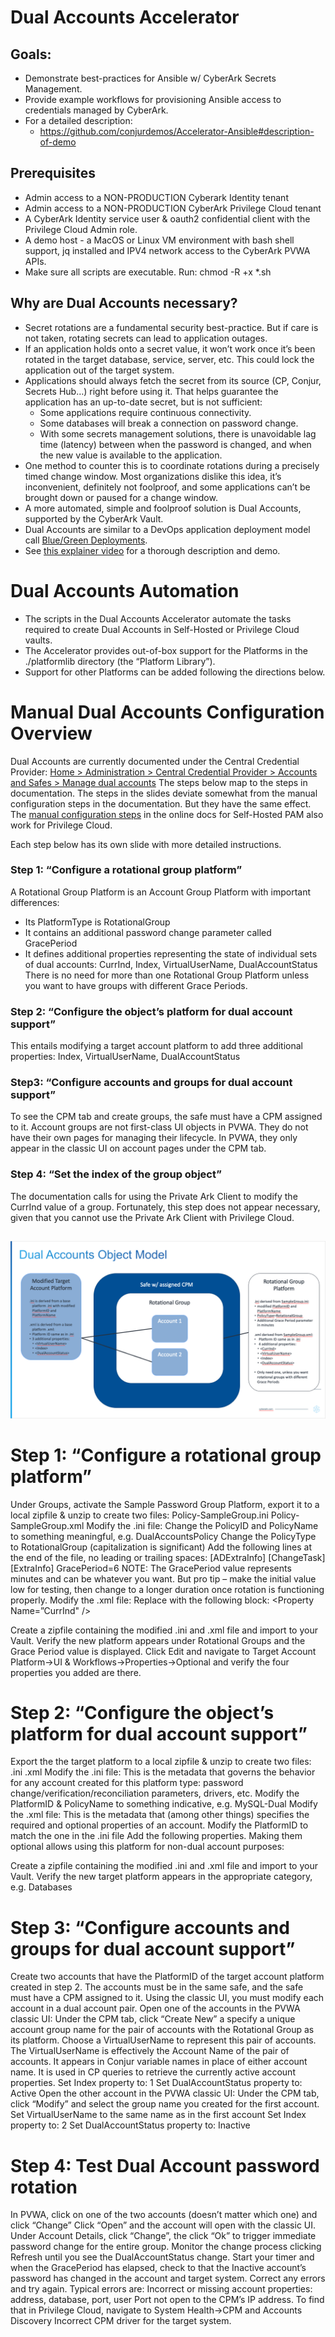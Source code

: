 # Dual Accounts Accelerator

## Goals:
- Demonstrate best-practices for Ansible w/ CyberArk Secrets Management.
- Provide example workflows for provisioning Ansible access to credentials managed by CyberArk.
- For a detailed description:
  - https://github.com/conjurdemos/Accelerator-Ansible#description-of-demo

## Prerequisites
 - Admin access to a NON-PRODUCTION Cyberark Identity tenant
 - Admin access to a NON-PRODUCTION CyberArk Privilege Cloud tenant
 - A CyberArk Identity service user & oauth2 confidential client with the Privilege Cloud Admin role.
 - A demo host - a MacOS or Linux VM environment with bash shell support, jq installed and IPV4 network access to the CyberArk PVWA APIs.
 - Make sure all scripts are executable. Run: chmod -R +x *.sh

## Why are Dual Accounts necessary?

 - Secret rotations are a fundamental security best-practice. But if care is not taken, rotating secrets can lead to application outages.
 - If an application holds onto a secret value, it won’t work once it’s been rotated in the target database, service, server, etc. This could lock the application out of the target system.
 - Applications should always fetch the secret from its source (CP, Conjur, Secrets Hub…) right before using it. That helps guarantee the application has an up-to-date secret, but is not sufficient:
   - Some applications require continuous connectivity.
   - Some databases will break a connection on password change.
   - With some secrets management solutions, there is unavoidable lag time (latency) between when the password is changed, and when the new value is available to the application.
 - One method to counter this is to coordinate rotations during a precisely timed change window. Most organizations dislike this idea, it’s inconvenient, definitely not foolproof, and some applications can’t be brought down or paused for a change window.
 - A more automated, simple and foolproof solution is Dual Accounts, supported by the CyberArk Vault.
 - Dual Accounts are similar to a DevOps application deployment model call [Blue/Green Deployments](https://www.redhat.com/en/topics/devops/what-is-blue-green-deployment).
 - See [this explainer video](https://youtu.be/i122iZWKVb0) for a thorough description and demo.

# Dual Accounts Automation

 - The scripts in the Dual Accounts Accelerator automate the tasks required to create Dual Accounts in Self-Hosted or Privilege Cloud vaults.
 - The Accelerator provides out-of-box support for the Platforms in the ./platformlib directory (the “Platform Library”).
 - Support for other Platforms can be added following the directions below.



# Manual Dual Accounts Configuration Overview

Dual Accounts are currently documented under the Central Credential Provider:
[Home > Administration > Central Credential Provider > Accounts and Safes > Manage dual accounts](https://docs.cyberark.com/AAM-CP/13.0/en/Content/CP%20and%20ASCP/cv_Managing-Dual-Accounts.htm)
The steps below map to the steps in documentation. The steps in the slides deviate somewhat from the manual configuration steps in the documentation. But they have the same effect. The [manual configuration steps](https://docs.cyberark.com/AAM-CP/13.0/en/Content/CP%20and%20ASCP/cv_Automatic_dual_account.htm?tocpath=Administration%7CCentral%20Credential%20Provider%7CAccounts%20and%20Safes%7CManage%20dual%20accounts%7C_____1) in the online docs for Self-Hosted PAM also work for Privilege Cloud.

Each step below has its own slide with more detailed instructions.
### Step 1: “Configure a rotational group platform”
A Rotational Group Platform is an Account Group Platform with important differences:
 - Its PlatformType is RotationalGroup
 - It contains an additional password change parameter called GracePeriod
 - It defines additional properties representing the state of individual sets of dual accounts: CurrInd, Index, VirtualUserName, DualAccountStatus
There is no need for more than one Rotational Group Platform unless you want to have groups with different Grace Periods.
### Step 2: “Configure the object’s platform for dual account support”
This entails modifying a target account platform to add three additional properties: Index, VirtualUserName, DualAccountStatus
### Step3: “Configure accounts and groups for dual account support”
To see the CPM tab and create groups, the safe must have a CPM assigned to it.
Account groups are not first-class UI objects in PVWA. They do not have their own pages for managing their lifecycle. In PVWA, they only appear in the classic UI on account pages under the CPM tab. 

### Step 4: “Set the index of the group object”
The documentation calls for using the Private Ark Client to modify the CurrInd value of a group. Fortunately, this step does not appear necessary, given that you cannot use the Private Ark Client with Privilege Cloud.

## 
![Dual Accounts Object Model](https://github.com/conjurdemos/Accelerator-DualAccounts/blob/main/DualAccountsObjectModel.png?raw=true)

# Step 1: “Configure a rotational group platform”
Under Groups, activate the Sample Password Group Platform, export it to a local zipfile & unzip to create two files:
Policy-SampleGroup.ini
Policy-SampleGroup.xml
Modify the .ini file:
Change the PolicyID and PolicyName to something meaningful, e.g. DualAccountsPolicy
Change the PolicyType to RotationalGroup (capitalization is significant)
Add the following lines at the end of the file, no leading or trailing spaces:
[ADExtraInfo]
[ChangeTask]
[ExtraInfo]
GracePeriod=6
NOTE: The GracePeriod value represents minutes and can be whatever you want. But pro tip – make the initial value low for testing, then change to a longer duration once rotation is functioning properly.
Modify the .xml file:
Replace <Optional /> with the following block:
<Optional>
<Property Name=”CurrInd" />
<Property Name="VirtualUserName" />
<Property Name="Index" />
<Property Name="DualAccountStatus" />
</Optional>

Create a zipfile containing the modified .ini and .xml file and import to your Vault.
Verify the new platform appears under Rotational Groups and the Grace Period value is displayed.
Click Edit and navigate to Target Account Platform->UI & Workflows->Properties->Optional  and verify the four properties you added are there.

# Step 2: “Configure the object’s platform for dual account support”
Export the the target platform to a local zipfile & unzip to create two files:
<base-platform-id>.ini
<base-platform-id>.xml
Modify the .ini file:
This is the metadata that governs the behavior for any account created for this platform type:
password change/verification/reconciliation parameters, drivers, etc. 
Modify the PlatformID & PolicyName to something indicative, e.g. MySQL-Dual
Modify the .xml file:
This is the metadata that (among other things) specifies the required and optional properties of an account.
Modify the PlatformID to match the one in the .ini file
Add the following properties. Making them optional allows using this platform for non-dual account purposes:
<Property Name="VirtualUserName" />
<Property Name="Index" />
<Property Name="DualAccountStatus" />

Create a zipfile containing the modified .ini and .xml file and import to your Vault.
Verify the new target platform appears in the appropriate category, e.g. Databases

# Step 3: “Configure accounts and groups for dual account support” 
Create two accounts that have the PlatformID of the target account platform created in step 2. 
The accounts must be in the same safe, and the safe must have a CPM assigned to it.
Using the classic UI, you must modify each account in a dual account pair.
Open one of the accounts in the PVWA classic UI:
Under the CPM tab, click “Create New” a specify a unique account group name for the pair of accounts with the Rotational Group as its platform.
Choose a VirtualUserName to represent this pair of accounts.
The VirtualUserName is effectively the Account Name of the pair of accounts.
It appears in Conjur variable names in place of either account name. It is used in CP queries to retrieve the currently active account properties.
Set Index property to: 1
Set DualAccountStatus property to: Active
Open the other account in the PVWA classic UI:
Under the CPM tab, click “Modify” and select the group name you created for the first account.
Set VirtualUserName to the same name as in the first account
Set Index property to: 2
Set DualAccountStatus property to: Inactive

# Step 4: Test Dual Account password rotation
In PVWA, click on one of the two accounts (doesn’t matter which one) and click “Change”
Click “Open” and the account will open with the classic UI.
Under Account Details, click “Change”, the click “Ok” to trigger immediate password change for the entire group.
Monitor the change process clicking Refresh until you see the DualAccountStatus change.
Start your timer and when the GracePeriod has elapsed, check to that the Inactive account’s password has changed in the account and target system.
Correct any errors and try again.
Typical errors are:
Incorrect or missing account properties: address, database, port, user
Port not open to the CPM’s IP address. To find that in Privilege Cloud, navigate to System Health->CPM and Accounts Discovery
Incorrect CPM driver for the target system.


